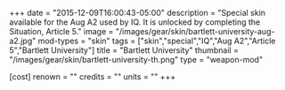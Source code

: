 +++
date = "2015-12-09T16:00:43-05:00"
description = "Special skin available for the Aug A2 used by IQ. It is unlocked by completing the Situation, Article 5."
image = "/images/gear/skin/bartlett-university-aug-a2.jpg"
mod-types = "skin"
tags = ["skin","special","IQ","Aug A2","Article 5","Bartlett University"]
title = "Bartlett University"
thumbnail = "/images/gear/skin/bartlett-university-th.png"
type = "weapon-mod"

[cost]
  renown = ""
  credits = ""
  units = ""
+++
